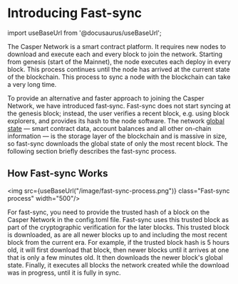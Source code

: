 # Introducing Fast-sync

import useBaseUrl from '@docusaurus/useBaseUrl';

The Casper Network is a smart contract platform. It requires new nodes to download and execute each and every block to join the network. Starting from genesis (start of the Mainnet), the node executes each deploy in every block. This process continues until the node has arrived at the current state of the blockchain. This process to sync a node with the blockchain can take a very long time.

To provide an alternative and faster approach to joining the Casper Network, we have introduced fast‑sync. Fast-sync does not start syncing at the genesis block; instead, the user verifies a recent block, e.g. using block explorers, and provides its hash to the node software. The network [global state](../design/global-state.md) — smart contract data, account balances and all other on-chain information — is the storage layer of the blockchain and is massive in size, so fast-sync downloads the global state of only the most recent block. The following section briefly describes the fast-sync process.

## How Fast-sync Works

<img src={useBaseUrl("/image/fast-sync-process.png")} class="Fast-sync process" width="500"/>

For fast-sync, you need to provide the trusted hash of a block on the Casper Network in the config.toml file. Fast-sync uses this trusted block as part of the cryptographic verification for the later blocks. This trusted block is downloaded, as are all newer blocks up to and including the most recent block from the current era. For example, if the trusted block hash is 5 hours old, it will first download that block, then newer blocks until it arrives at one that is only a few minutes old. It then downloads the newer block's global state. Finally, it executes all blocks the network created while the download was in progress, until it is fully in sync.

